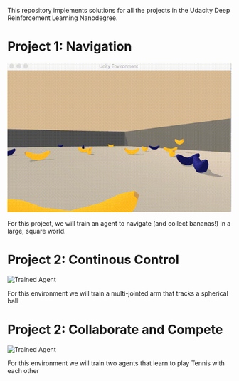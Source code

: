 [//]: # (Image References)

[image1]: https://github.com/choudharydhruv/deepRL-projects-udacity/blob/master/project1_navigation/plots/demo.gif "Trained Agent"

[image2]: https://github.com/choudharydhruv/deepRL-projects-udacity/blob/master/project2_continous_control/plots/demo.gif "Trained Agent"

[image3]: https://github.com/choudharydhruv/deepRL-projects-udacity/blob/master/project3_collaborate_compete/plots/demo.gif "Trained Agent"
This repository implements solutions for all the projects in the Udacity Deep Reinforcement Learning Nanodegree.

# Project 1: Navigation

![Trained Agent][image1]

For this project, we will train an agent to navigate (and collect bananas!) in a large, square world.

# Project 2: Continous Control

![Trained Agent][image2]

For this environment we will train a multi-jointed arm that tracks a spherical ball

# Project 2: Collaborate and Compete

![Trained Agent][image3]

For this environment we will train two agents that learn to play Tennis with each other